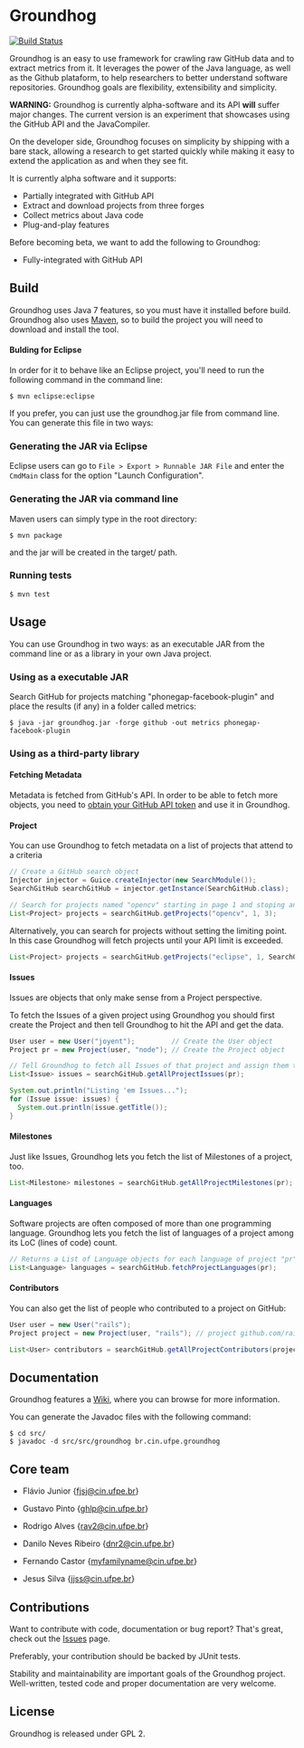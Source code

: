 # Groundhog
[![Build Status](https://travis-ci.org/spgroup/groundhog.png?branch=master)](https://travis-ci.org/spgroup/groundhog)

Groundhog is an easy to use framework for crawling raw GitHub data and to extract metrics from it. It leverages the power of the Java language, as well as the Github plataform, to help researchers to better understand software repositories. Groundhog goals are flexibility, extensibility and simplicity.

**WARNING:** Groundhog is currently alpha-software and its API **will** suffer major changes. The current version is an experiment that showcases using the GitHub API and the JavaCompiler.

On the developer side, Groundhog focuses on simplicity by shipping with a bare stack, allowing a research to get started quickly while making it easy to extend the application as and when they see fit.

It is currently alpha software and it supports:

* Partially integrated with GitHub API
* Extract and download projects from three forges
* Collect metrics about Java code
* Plug-and-play features

Before becoming beta, we want to add the following to Groundhog:
* Fully-integrated with GitHub API

## Build

Groundhog uses Java 7 features, so you must have it installed before build. Groundhog also uses [Maven](maven.apache.org), so to build the project you will need to download and install the tool.

#### Bulding for Eclipse

In order for it to behave like an Eclipse project, you'll need to run the following command in the command line:

```
$ mvn eclipse:eclipse
```

If you prefer, you can just use the groundhog.jar file from command line. You can generate this file in two ways:

### Generating the JAR via Eclipse

Eclipse users can go to `File > Export > Runnable JAR File` and enter the `CmdMain` class for the option "Launch Configuration".

### Generating the JAR via command line

Maven users can simply type in the root directory:

```
$ mvn package
```

and the jar will be created in the target/ path.


### Running tests

```
$ mvn test
```

## Usage

You can use Groundhog in two ways: as an executable JAR from the command line or as a library in your own Java project.

### Using as a executable JAR

Search GitHub for projects matching "phonegap-facebook-plugin" and place the results (if any) in a folder called metrics:

```shell
$ java -jar groundhog.jar -forge github -out metrics phonegap-facebook-plugin
```

### Using as a third-party library

#### Fetching Metadata

Metadata is fetched from GitHub's API. In order to be able to fetch more objects, you need to  [obtain your GitHub API token](https://github.com/settings/applications) and use it in Groundhog.

#### Project

You can use Groundhog to fetch metadata on a list of projects that attend to a criteria

```java
// Create a GitHub search object
Injector injector = Guice.createInjector(new SearchModule());
SearchGitHub searchGitHub = injector.getInstance(SearchGitHub.class);

// Search for projects named "opencv" starting in page 1 and stoping and going until the 3rd project
List<Project> projects = searchGitHub.getProjects("opencv", 1, 3);
```

Alternatively, you can search for projects without setting the limiting point. In this case Groundhog will fetch projects until your API limit is exceeded.

```java
List<Project> projects = searchGitHub.getProjects("eclipse", 1, SearchGitHub.INFINITY)
```

#### Issues

Issues are objects that only make sense from a Project perspective.

To fetch the Issues of a given project using Groundhog you should first create the Project and then tell Groundhog to hit the API and get the data.

```java
User user = new User("joyent");         // Create the User object
Project pr = new Project(user, "node"); // Create the Project object

// Tell Groundhog to fetch all Issues of that project and assign them the the Project object:
List<Issue> issues = searchGitHub.getAllProjectIssues(pr);

System.out.println("Listing 'em Issues...");
for (Issue issue: issues) {
  System.out.println(issue.getTitle());
}
```

#### Milestones

Just like Issues, Groundhog lets you fetch the list of Milestones of a project, too.

```java
List<Milestone> milestones = searchGitHub.getAllProjectMilestones(pr);
```

#### Languages

Software projects are often composed of more than one programming language. Groundhog lets you fetch the list of languages of a project among its LoC (lines of code) count.

```java
// Returns a List of Language objects for each language of project "pr"
List<Language> languages = searchGitHub.fetchProjectLanguages(pr);
```

#### Contributors

You can also get the list of people who contributed to a project on GitHub:

```java
User user = new User("rails");
Project project = new Project(user, "rails"); // project github.com/rails/rails

List<User> contributors = searchGitHub.getAllProjectContributors(project);
```

## Documentation

Groundhog features a [Wiki], where you can browse for more information.

You can generate the Javadoc files with the following command:

```
$ cd src/
$ javadoc -d src/src/groundhog br.cin.ufpe.groundhog
```

## Core team

* Flávio Junior {fjsj@cin.ufpe.br}

* Gustavo Pinto {ghlp@cin.ufpe.br}

* Rodrigo Alves {rav2@cin.ufpe.br}

* Danilo Neves Ribeiro {dnr2@cin.ufpe.br}

* Fernando Castor {myfamilyname@cin.ufpe.br}

* Jesus Silva {jjss@cin.ufpe.br}

## Contributions

Want to contribute with code, documentation or bug report? That's great, check out the [Issues] page.

Preferably, your contribution should be backed by JUnit tests.

Stability and maintainability are important goals of the Groundhog project. Well-written, tested code and proper documentation are very welcome.

## License

Groundhog is released under GPL 2.

[GitHub API v3]: http://developer.github.com/
[Wiki]: https://github.com/spgroup/groundhog/wiki
[Issues]: https://github.com/spgroup/groundhog/issues
